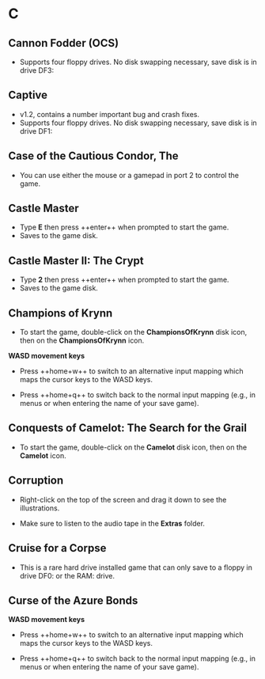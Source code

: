 # C

## Cannon Fodder (OCS)

- Supports four floppy drives. No disk swapping necessary, save disk is in
  drive DF3:


## Captive

- v1.2, contains a number important bug and crash fixes.
- Supports four floppy drives. No disk swapping necessary, save disk is in
  drive DF1:


## Case of the Cautious Condor, The

- You can use either the mouse or a gamepad in port 2 to control the game.


## Castle Master

- Type **E** then press ++enter++ when prompted to start the game.
- Saves to the game disk.


## Castle Master II: The Crypt

- Type **2** then press ++enter++ when prompted to start the game.
- Saves to the game disk.


## Champions of Krynn

- To start the game, double-click on the **ChampionsOfKrynn** disk icon, then
  on the **ChampionsOfKrynn** icon.

**WASD movement keys**

- Press ++home+w++ to switch to an alternative input mapping which maps the
  cursor keys to the WASD keys.

- Press ++home+q++ to switch back to the normal input mapping (e.g., in menus
  or when entering the name of your save game).


## Conquests of Camelot: The Search for the Grail

- To start the game, double-click on the **Camelot** disk icon, then on the
  **Camelot** icon.


## Corruption

- Right-click on the top of the screen and drag it down to see the
  illustrations.

- Make sure to listen to the audio tape in the **Extras** folder.


## Cruise for a Corpse

- This is a rare hard drive installed game that can only save to a floppy in
  drive DF0: or the RAM: drive.


## Curse of the Azure Bonds

**WASD movement keys**

- Press ++home+w++ to switch to an alternative input mapping which maps the
  cursor keys to the WASD keys.

- Press ++home+q++ to switch back to the normal input mapping (e.g., in menus
  or when entering the name of your save game).
